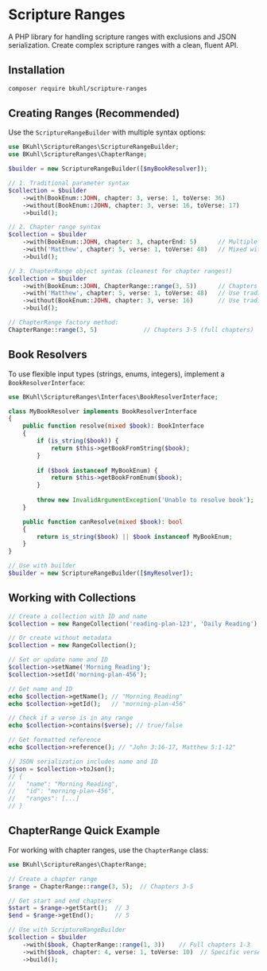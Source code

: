 # Scripture Ranges

A PHP library for handling scripture ranges with exclusions and JSON serialization. Create complex scripture ranges with a clean, fluent API.

## Installation

```bash
composer require bkuhl/scripture-ranges
```

## Creating Ranges (Recommended)

Use the `ScriptureRangeBuilder` with multiple syntax options:

```php
use BKuhl\ScriptureRanges\ScriptureRangeBuilder;
use BKuhl\ScriptureRanges\ChapterRange;

$builder = new ScriptureRangeBuilder([$myBookResolver]);

// 1. Traditional parameter syntax
$collection = $builder
    ->with(BookEnum::JOHN, chapter: 3, verse: 1, toVerse: 36)
    ->without(BookEnum::JOHN, chapter: 3, verse: 16, toVerse: 17)
    ->build();

// 2. Chapter range syntax
$collection = $builder
    ->with(BookEnum::JOHN, chapter: 3, chapterEnd: 5)      // Multiple chapters
    ->with('Matthew', chapter: 5, verse: 1, toVerse: 48)   // Mixed with verse ranges
    ->build();

// 3. ChapterRange object syntax (cleanest for chapter ranges!)
$collection = $builder
    ->with(BookEnum::JOHN, ChapterRange::range(3, 5))      // Chapters 3-5
    ->with('Matthew', chapter: 5, verse: 1, toVerse: 48)   // Use traditional syntax for verses
    ->without(BookEnum::JOHN, chapter: 3, verse: 16)       // Use traditional syntax for single verses
    ->build();

// ChapterRange factory method:
ChapterRange::range(3, 5)             // Chapters 3-5 (full chapters)
```

## Book Resolvers

To use flexible input types (strings, enums, integers), implement a `BookResolverInterface`:

```php
use BKuhl\ScriptureRanges\Interfaces\BookResolverInterface;

class MyBookResolver implements BookResolverInterface
{
    public function resolve(mixed $book): BookInterface
    {
        if (is_string($book)) {
            return $this->getBookFromString($book);
        }
        
        if ($book instanceof MyBookEnum) {
            return $this->getBookFromEnum($book);
        }
        
        throw new InvalidArgumentException('Unable to resolve book');
    }

    public function canResolve(mixed $book): bool
    {
        return is_string($book) || $book instanceof MyBookEnum;
    }
}

// Use with builder
$builder = new ScriptureRangeBuilder([$myResolver]);
```

## Working with Collections

```php
// Create a collection with ID and name
$collection = new RangeCollection('reading-plan-123', 'Daily Reading');

// Or create without metadata
$collection = new RangeCollection();

// Set or update name and ID
$collection->setName('Morning Reading');
$collection->setId('morning-plan-456');

// Get name and ID
echo $collection->getName(); // "Morning Reading"
echo $collection->getId();   // "morning-plan-456"

// Check if a verse is in any range
echo $collection->contains($verse); // true/false

// Get formatted reference
echo $collection->reference(); // "John 3:16-17, Matthew 5:1-12"

// JSON serialization includes name and ID
$json = $collection->toJson();
// {
//   "name": "Morning Reading",
//   "id": "morning-plan-456", 
//   "ranges": [...]
// }
```

## ChapterRange Quick Example

For working with chapter ranges, use the `ChapterRange` class:

```php
use BKuhl\ScriptureRanges\ChapterRange;

// Create a chapter range
$range = ChapterRange::range(3, 5);  // Chapters 3-5

// Get start and end chapters
$start = $range->getStart();  // 3
$end = $range->getEnd();      // 5

// Use with ScriptureRangeBuilder
$collection = $builder
    ->with($book, ChapterRange::range(1, 3))    // Full chapters 1-3
    ->with($book, chapter: 4, verse: 1, toVerse: 10)  // Specific verses
    ->build();
```
